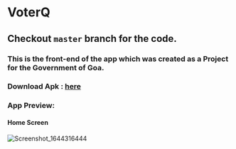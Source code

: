 # VoterQ

## Checkout ```master``` branch for the code.

### This is the front-end of the app which was created as a Project for the Government of Goa.

### Download Apk : [here][Link]
[Link]:https://drive.google.com/file/d/1faXKJaydOdmLvsh4sozM1lFD4_qNoAb7/view?usp=sharing

### App Preview:

#### Home Screen
![Screenshot_1644316444](https://user-images.githubusercontent.com/65811224/168945418-fb10e833-386a-4a0f-8464-c7394e867cae.png)
